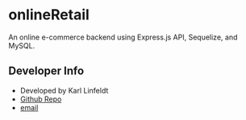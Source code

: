 # onlineRetail
An online e-commerce backend using Express.js API, Sequelize, and MySQL.

## Developer Info  
- Developed by Karl Linfeldt  
- [Github Repo](https://github.com/KarlOL82/employee_tracker)  
- [email](klinfeldt@gmail.com)
